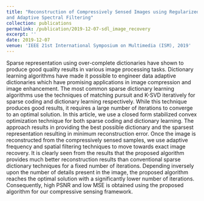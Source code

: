 ```yaml
---
title: "Reconstruction of Compressively Sensed Images using Regularized Sparse Dictionary Learning
and Adaptive Spectral Filtering"
collection: publications
permalink: /publication/2019-12-07-sdl_image_recovery
excerpt: ''
date: 2019-12-07
venue: 'IEEE 21st International Symposium on Multimedia (ISM), 2019'
---
```


Sparse representation using over-complete dictionaries have shown to produce good quality results in various image processing tasks. Dictionary learning algorithms have made it possible to engineer data adaptive dictionaries which have promising applications in image compression and image enhancement. The most common sparse dictionary learning algorithms use the techniques of matching pursuit and K-SVD iteratively for sparse coding and dictionary learning respectively. While this technique produces good results, it requires a large number of iterations to converge to an optimal solution. In this article, we use a closed form stabilized convex optimization technique for both sparse coding and dictionary learning. The approach results in providing the best possible dictionary and the sparsest representation resulting in minimum reconstruction error. Once the image is reconstructed from the compressively sensed samples, we use adaptive frequency and spatial filtering techniques to move towards exact image recovery. It is clearly seen from the results that the proposed algorithm provides much better reconstruction results than conventional sparse dictionary techniques for a fixed number of iterations. Depending inversely upon the number of details present in the image, the proposed algorithm reaches the optimal solution with a significantly lower number of iterations. Consequently, high PSNR and low MSE is obtained using the proposed algorithm for our compressive sensing framework.

